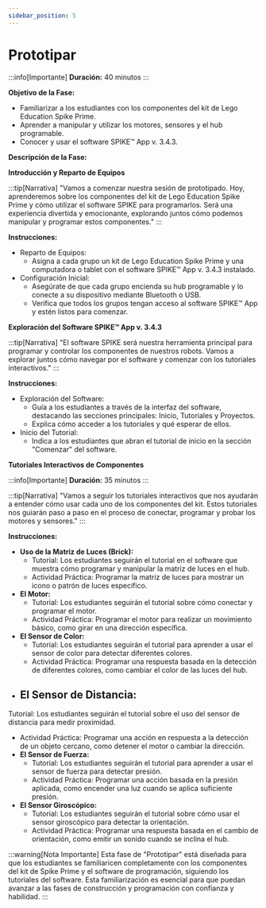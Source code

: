 ```yaml
---
sidebar_position: 5
---
```


# Prototipar

:::info[Importante]
**Duración:** 40 minutos
:::

**Objetivo de la Fase:**

- Familiarizar a los estudiantes con los componentes del kit de Lego Education Spike Prime.
- Aprender a manipular y utilizar los motores, sensores y el hub programable.
- Conocer y usar el software SPIKE™ App v. 3.4.3.

**Descripción de la Fase:**

**Introducción y Reparto de Equipos**

:::tip[Narrativa]
"Vamos a comenzar nuestra sesión de prototipado. Hoy, aprenderemos sobre los componentes del kit de Lego Education Spike Prime y cómo utilizar el software SPIKE para programarlos. Será una experiencia divertida y emocionante, explorando juntos cómo podemos manipular y programar estos componentes."
:::

**Instrucciones:**

- Reparto de Equipos:
  - Asigna a cada grupo un kit de Lego Education Spike Prime y una computadora o tablet con el software SPIKE™ App v. 3.4.3 instalado.
- Configuración Inicial:
  - Asegúrate de que cada grupo encienda su hub programable y lo conecte a su dispositivo mediante Bluetooth o USB.
  - Verifica que todos los grupos tengan acceso al software SPIKE™ App y estén listos para comenzar.

**Exploración del Software SPIKE™ App v. 3.4.3**

:::tip[Narrativa]
"El software SPIKE será nuestra herramienta principal para programar y controlar los componentes de nuestros robots. Vamos a explorar juntos cómo navegar por el software y comenzar con los tutoriales interactivos."
:::

**Instrucciones:**

- Exploración del Software:
  - Guía a los estudiantes a través de la interfaz del software, destacando las secciones principales: Inicio, Tutoriales y Proyectos.
  - Explica cómo acceder a los tutoriales y qué esperar de ellos.
- Inicio del Tutorial:
  - Indica a los estudiantes que abran el tutorial de inicio en la sección "Comenzar" del software.

**Tutoriales Interactivos de Componentes**

:::info[Importante]
**Duración:** 35 minutos
:::

:::tip[Narrativa]
"Vamos a seguir los tutoriales interactivos que nos ayudarán a entender cómo usar cada uno de los componentes del kit. Estos tutoriales nos guiarán paso a paso en el proceso de conectar, programar y probar los motores y sensores."
:::

**Instrucciones:**

- **Uso de la Matriz de Luces (Brick):**
  - Tutorial: Los estudiantes seguirán el tutorial en el software que muestra cómo programar y manipular la matriz de luces en el hub.
  - Actividad Práctica: Programar la matriz de luces para mostrar un icono o patrón de luces específico.
- **El Motor:**
  - Tutorial: Los estudiantes seguirán el tutorial sobre cómo conectar y programar el motor.
  - Actividad Práctica: Programar el motor para realizar un movimiento básico, como girar en una dirección específica.
- **El Sensor de Color:**
  - Tutorial: Los estudiantes seguirán el tutorial para aprender a usar el sensor de color para detectar diferentes colores.
  - Actividad Práctica: Programar una respuesta basada en la detección de diferentes colores, como cambiar el color de las luces del hub.
- **El Sensor de Distancia:**
  -

 Tutorial: Los estudiantes seguirán el tutorial sobre el uso del sensor de distancia para medir proximidad.
  - Actividad Práctica: Programar una acción en respuesta a la detección de un objeto cercano, como detener el motor o cambiar la dirección.
- **El Sensor de Fuerza:**
  - Tutorial: Los estudiantes seguirán el tutorial para aprender a usar el sensor de fuerza para detectar presión.
  - Actividad Práctica: Programar una acción basada en la presión aplicada, como encender una luz cuando se aplica suficiente presión.
- **El Sensor Giroscópico:**
  - Tutorial: Los estudiantes seguirán el tutorial sobre cómo usar el sensor giroscópico para detectar la orientación.
  - Actividad Práctica: Programar una respuesta basada en el cambio de orientación, como emitir un sonido cuando se inclina el hub.

:::warning[Nota Importante]
Esta fase de "Prototipar" está diseñada para que los estudiantes se familiaricen completamente con los componentes del kit de Spike Prime y el software de programación, siguiendo los tutoriales del software. Esta familiarización es esencial para que puedan avanzar a las fases de construcción y programación con confianza y habilidad.
:::

